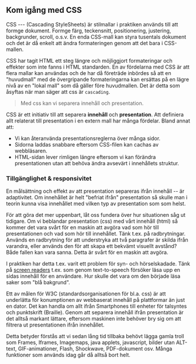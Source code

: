 ## Kom igång med CSS

CSS --- (Cascading StyleSheets) är stilmallar i praktiken används till att formge dokument. Formge färg, teckensnitt, positionering, justering, backgrunder, scroll, o.s.v. En enda CSS-mall kan styra tusentals dokument och det är då enkelt att ändra formateringen genom att det bara i CSS-mallen.

CSS har tagit HTML ett steg längre och möjliggjort formateringar och effekter som inte fanns i HTML standarden. En av fördelarna med CSS är att flera mallar kan användas och de har då företräde inbördes så att en "huvudmall" med de övergripande formateringarna kan ersättas på en lägre nivå av en "lokal mall" som då gäller före huvudmallen. Det är detta som åsyftas när man säger att css är `cascading`.

> Med css kan vi separera innehåll och presentation.

CSS är ett initiativ till att separera **innehåll** och **presentation**. Att definiera allt relaterat till presentation i en extern mall har många fördelar. Bland annat att:

* Vi kan återanvända presentationsreglerna över många sidor.
* Sidorna laddas snabbare eftersom CSS-filen kan cachas av webbläsaren.
* HTML-sidan lever rimligen längre eftersom vi kan förändra presentationen utan att behöva ändra avsevärt i innehållets struktur.

### Tillgänglighet & responsivitet

En målsättning och effekt av att presentation separeras ifrån innehåll -- är adaptivitet. Om innehållet är helt "befriat ifrån" presentation så skulle man i teorin kunna visa innehållet med vilken typ av presentation som som helst.

För att göra det mer uppenbart, låt oss fundera över hur situationen såg ut tidigare. Om vi beblandar presentation (css) med vårt innehåll (html) så kommer det vara svårt för en maskin att avgöra vad som hör till presentationen och vad som hör till innehållet. Tänk t.ex. på radbrytningar. Används en radbrytning för att understryka att två paragrafer är skilda ifrån varandra, eller används den för att skapa ett bekvämt visuellt avstånd? Både fallen kan vara sanna. Detta är svårt för en maskin att avgöra.

I praktiken har detta t.ex. varit ett problem för syn- och hörselskadade. Tänk på [screen readers][0] t.ex. som genom text-to-speech försöker läsa upp en sidas innehåll för en användare. Hur skulle det vara om den började läsa saker som "blå bakgrund". 

Ett av målen för W3C (standardsorganisationen för bl.a. css) är att underlätta för konumptionen av webbaserat innehåll på plattformar än just en dator. Det kan handla om allt ifrån Smartphones till enheter för talsyntes och punktskrift (Braille). Genom att separera innehåll ifrån presentation är det alltså markant lättare, eftersom maskinen inte behöver bry sig om att filtrera ut presentationen ifrån innehållet.

Detta betyder förstås att vi sedan lång tid tillbaka behövt lägga gamla troll som Frames, Iframes, Imagemaps, java applets, javascript, bilder utan ALT-text, GIF-animationer, Flash, Shockwave, PDF-dokument osv. Många funktioner som används idag går då alltså bort helt.

[0]: http://en.wikipedia.org/wiki/Screen_reader